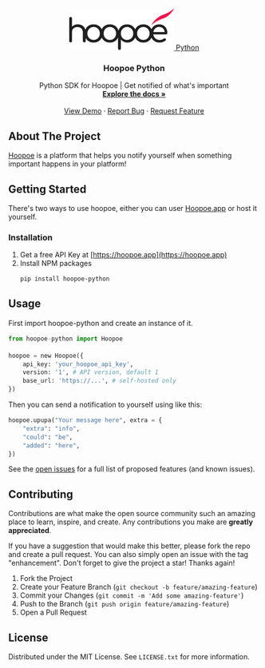 
<div id="top"></div>


<!-- PROJECT LOGO -->
<br />
<div align="center">
  <a href="https://github.com/thevahidal/hoopoe-python/">
    <img src="docs/images/logo.png" alt="Logo">
    <span>Python</span>
  </a>

  <h3 align="center">Hoopoe Python</h3>

  <p align="center">
    Python SDK for Hoopoe | Get notified of what's important
    <br />
    <a href="https://github.com/thevahidal/hoopoe-python/"><strong>Explore the docs »</strong></a>
    <br />
    <br />
    <a href="https://github.com/thevahidal/hoopoe-python/">View Demo</a>
    ·
    <a href="https://github.com/thevahidal/hoopoe-python/issues">Report Bug</a>
    ·
    <a href="https://github.com/thevahidal/hoopoe-python/issues">Request Feature</a>
  </p>
</div>


<!-- ABOUT THE PROJECT -->
## About The Project

[Hoopoe](https://github.com/thevahidal/hoopoe) is a platform that helps you notify yourself when something important happens in your platform!



<!-- GETTING STARTED -->
## Getting Started
There's two ways to use hoopoe, either you can user [Hoopoe.app](https://hoopoe.app) or host it yourself.

### Installation

1. Get a free API Key at [https://hoopoe.app](https://hoopoe.app)
2. Install NPM packages
   ```sh
   pip install hoopoe-python
   ```


<!-- USAGE EXAMPLES -->
## Usage

First import hoopoe-python and create an instance of it.

```python
from hoopoe-python import Hoopoe 

hoopoe = new Hoopoe({
    api_key: 'your_hoopoe_api_key',
    version: '1', # API version, default 1
    base_url: 'https://...', # self-hosted only 
})
```
Then you can send a notification to yourself using like this:
```python
hoopoe.upupa("Your message here", extra = {
    "extra": "info",
    "could": "be",
    "added": "here",
})
```

<!-- ROADMAP -->
<!-- ## Roadmap

- [x] Add Changelog
- [x] Add back to top links
- [ ] Add Additional Templates w/ Examples
- [ ] Add "components" document to easily copy & paste sections of the readme
- [ ] Multi-language Support
    - [ ] Chinese
    - [ ] Spanish -->

See the [open issues](https://github.com/thevahidal/hoopoe-python/issues) for a full list of proposed features (and known issues).


<!-- CONTRIBUTING -->
## Contributing

Contributions are what make the open source community such an amazing place to learn, inspire, and create. Any contributions you make are **greatly appreciated**.

If you have a suggestion that would make this better, please fork the repo and create a pull request. You can also simply open an issue with the tag "enhancement".
Don't forget to give the project a star! Thanks again!

1. Fork the Project
2. Create your Feature Branch (`git checkout -b feature/amazing-feature`)
3. Commit your Changes (`git commit -m 'Add some amazing-feature'`)
4. Push to the Branch (`git push origin feature/amazing-feature`)
5. Open a Pull Request


<!-- LICENSE -->
## License

Distributed under the MIT License. See `LICENSE.txt` for more information.

